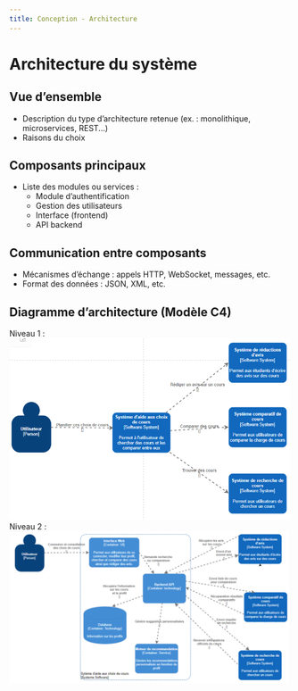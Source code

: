 ```yaml
---
title: Conception - Architecture
---
```


# Architecture du système

## Vue d’ensemble

- Description du type d’architecture retenue (ex. : monolithique, microservices, REST...)
- Raisons du choix

## Composants principaux

- Liste des modules ou services :
  - Module d’authentification
  - Gestion des utilisateurs
  - Interface (frontend)
  - API backend

## Communication entre composants

- Mécanismes d’échange : appels HTTP, WebSocket, messages, etc.
- Format des données : JSON, XML, etc.

## Diagramme d’architecture (Modèle C4)
Niveau 1 : 
![alt text](<Capture d’écran 2025-10-03 131537.png>)
Niveau 2 : 
![alt text](<Capture d’écran 2025-10-03 131505.png>)